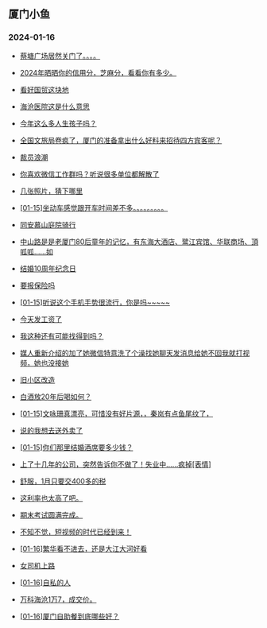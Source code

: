## 厦门小鱼 
### 2024-01-16

+ [蔡塘广场居然关门了。。。。](http://bbs.xmfish.com/read-htm-tid-18135631.html)

+ [2024年晒晒你的信用分，芝麻分，看看你有多少。](http://bbs.xmfish.com/read-htm-tid-18135476.html)

+ [看好国贸这块地](http://bbs.xmfish.com/read-htm-tid-18135642.html)

+ [海沧医院这是什么意思](http://bbs.xmfish.com/read-htm-tid-18135503.html)

+ [今年这么多人生孩子吗？](http://bbs.xmfish.com/read-htm-tid-18135426.html)

+ [全国文旅局卷疯了，厦门的准备拿出什么好料来招待四方宾客呢？](http://bbs.xmfish.com/read-htm-tid-18135491.html)

+ [裁员浪潮](http://bbs.xmfish.com/read-htm-tid-18135629.html)

+ [你喜欢微信工作群吗？听说很多单位都解散了](http://bbs.xmfish.com/read-htm-tid-18135485.html)

+ [几张照片，猜下哪里](http://bbs.xmfish.com/read-htm-tid-18135718.html)

+ [[01-15]坐动车感觉跟开车时间差不多。。。。。。。。。](http://bbs.xmfish.com/read-htm-tid-18135594.html)

+ [同安慕山庭院骑行](http://bbs.xmfish.com/read-htm-tid-18135665.html)

+ [中山路是是老厦门80后童年的记忆，有东海大酒店、鹭江宾馆、华联商场、頂呱呱……如](http://bbs.xmfish.com/read-htm-tid-18135639.html)

+ [结婚10周年纪念日](http://bbs.xmfish.com/read-htm-tid-18135709.html)

+ [要报保险吗](http://bbs.xmfish.com/read-htm-tid-18135682.html)

+ [[01-15]听说这个手机手势很流行，你是吗~~~~~](http://bbs.xmfish.com/read-htm-tid-18135584.html)

+ [今天发工资了](http://bbs.xmfish.com/read-htm-tid-18135811.html)

+ [我这种还有可能找得到吗？](http://bbs.xmfish.com/read-htm-tid-18135789.html)

+ [媒人重新介绍的加了她微信特意洗了个澡找她聊天发消息给她不回我就打视频，她也没接她](http://bbs.xmfish.com/read-htm-tid-18135791.html)

+ [旧小区改造](http://bbs.xmfish.com/read-htm-tid-18135653.html)

+ [白酒放20年后喝如何？](http://bbs.xmfish.com/read-htm-tid-18135832.html)

+ [[01-15]文咏珊真漂亮，可惜没有好片源，，秦岚有点鱼尾纹了，](http://bbs.xmfish.com/read-htm-tid-18135687.html)

+ [说的我想去送外卖了](http://bbs.xmfish.com/read-htm-tid-18135794.html)

+ [[01-15]你们那里结婚酒席要多少钱？](http://bbs.xmfish.com/read-htm-tid-18135793.html)

+ [上了十几年的公司，突然告诉你不做了！失业中……疯掉[表情]](http://bbs.xmfish.com/read-htm-tid-18135960.html)

+ [舒服，1月只要交400多的税](http://bbs.xmfish.com/read-htm-tid-18135888.html)

+ [这利率也太高了吧。](http://bbs.xmfish.com/read-htm-tid-18135852.html)

+ [期末考试圆满完成。](http://bbs.xmfish.com/read-htm-tid-18135864.html)

+ [不知不觉，短视频的时代已经到来！](http://bbs.xmfish.com/read-htm-tid-18136004.html)

+ [[01-16]繁华看不进去，还是大江大河好看](http://bbs.xmfish.com/read-htm-tid-18136140.html)

+ [女司机上路](http://bbs.xmfish.com/read-htm-tid-18136030.html)

+ [[01-16]自私的人](http://bbs.xmfish.com/read-htm-tid-18136031.html)

+ [万科海沧1万7，成交价。](http://bbs.xmfish.com/read-htm-tid-18136238.html)

+ [[01-16]厦门自助餐到底哪些好？](http://bbs.xmfish.com/read-htm-tid-18136116.html)

